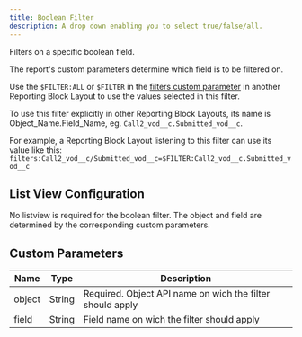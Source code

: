 ```yaml
---
title: Boolean Filter
description: A drop down enabling you to select true/false/all.
---
```


Filters on a specific boolean field.

The report's custom parameters determine which field is to be filtered on.

Use the `$FILTER:ALL` or `$FILTER` in the [filters custom parameter](references/custom-parameters-list-view) in another Reporting Block Layout to use the values selected in this filter.

To use this filter explicitly in other Reporting Block Layouts, its name is Object_Name.Field_Name, eg. `Call2_vod__c.Submitted_vod__c`.

For example, a Reporting Block Layout listening to this filter can use its value like this: `filters:Call2_vod__c/Submitted_vod__c=$FILTER:Call2_vod__c.Submitted_vod__c`


## List View Configuration

No listview is required for the boolean filter. The object and field are determined by the corresponding custom parameters.

## Custom Parameters

| Name                | Type  | Description |
|---------------------|-------|-------------|
| object         | String| Required. Object API name on wich the filter should apply |
| field         | String| Field name on wich the filter should apply |
